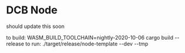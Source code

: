 # DCB Node

should update this soon

to build: WASM_BUILD_TOOLCHAIN=nightly-2020-10-06 cargo build --release
to run: ./target/release/node-template --dev --tmp